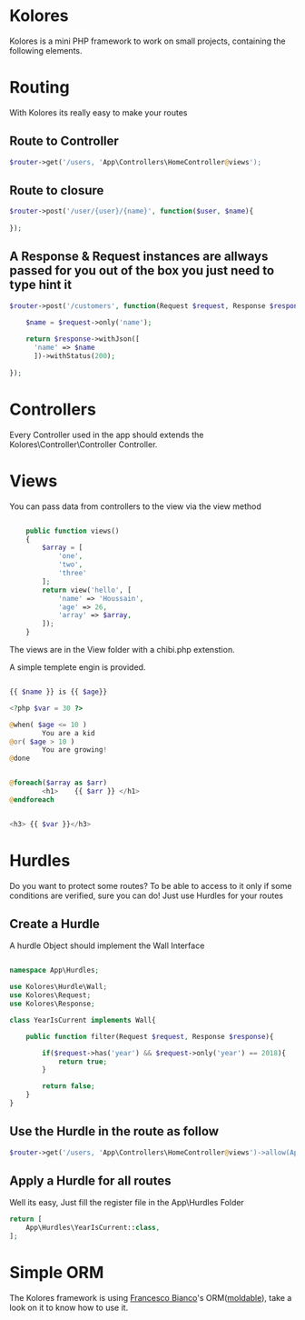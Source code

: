 # Kolores
Kolores is a mini PHP framework to work on small projects, containing the following elements.

# Routing
With Kolores its really easy to make your routes

## Route to Controller
```php
$router->get('/users, 'App\Controllers\HomeController@views');
```
## Route to closure
```php
$router->post('/user/{user}/{name}', function($user, $name){
    
});
```
## A Response & Request instances are allways passed for you out of the box you just need to type hint it
```php
$router->post('/customers', function(Request $request, Response $respone){

    $name = $request->only('name');
    
    return $response->withJson([
      'name' => $name
      ])->withStatus(200);
      
});
```

# Controllers

Every Controller used in the app should extends the Kolores\Controller\Controller Controller.

# Views
You can pass data from controllers to the view via the view method

```php

    public function views()
    {
        $array = [
            'one',
            'two',
            'three'
        ];
        return view('hello', [
            'name' => 'Houssain',
            'age' => 26,
            'array' => $array,
        ]);
    }

```

The views are in the View folder with a chibi.php extenstion.

A simple templete engin is provided.

```php

{{ $name }} is {{ $age}}

<?php $var = 30 ?> 

@when( $age <= 10 )
		You are a kid
@or( $age > 10 )
		You are growing!
@done


@foreach($array as $arr)
		<h1>	{{ $arr }} </h1>
@endforeach


<h3> {{ $var }}</h3>


```

# Hurdles


Do you want to protect some routes? To be able to access to it only if some conditions are verified, sure you can do! Just use Hurdles for your routes
## Create a Hurdle
A hurdle Object should implement the Wall Interface
```php

namespace App\Hurdles;

use Kolores\Hurdle\Wall;
use Kolores\Request;
use Kolores\Response;

class YearIsCurrent implements Wall{

	public function filter(Request $request, Response $response){

		if($request->has('year') && $request->only('year') == 2018){
			return true;
		}

		return false;
	}
}
```
## Use the Hurdle in the route as follow

```php
$router->get('/users, 'App\Controllers\HomeController@views')->allow(App\Hurdles\YearIsCurrent::class);
```
## Apply a Hurdle for all routes
Well its easy, Just fill the register file in the App\Hurdles Folder

```php
return [
	App\Hurdles\YearIsCurrent::class,
];
```

# Simple ORM
The Kolores framework is using [Francesco Bianco](https://github.com/francescobianco)'s ORM([moldable](https://github.com/javanile/moldable)), take a look on it to know how to use it.
